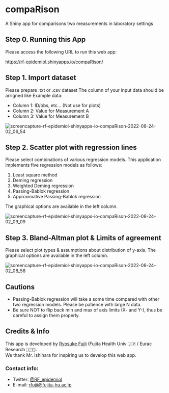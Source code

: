 # compaRison

A Shiny app for comparisons two measurements in laboratory settings

## Step 0. Running this App
Please access the following URL to run this web app:

https://rf-epidemiol.shinyapps.io/compaRison/

## Step 1. Import dataset
Please prepare .txt or .csv dataset
The column of your input data should be arrigned like Example data:
- Column 1: ID/obs, etc... (Not use for plots)
- Column 2: Value for Measurement A
- Column 3: Value for Measurement B

![screencapture-rf-epidemiol-shinyapps-io-compaRison-2022-08-24-02_06_54](https://user-images.githubusercontent.com/19466700/186287295-63952f35-4c7d-481e-b44b-20ff06748e86.png)

## Step 2. Scatter plot with regression lines
Please select combinations of various regression models.
This application implements five regression models as follows:

1. Least square method
2. Deming regression
3. Weighted Deming regression
4. Passing-Bablok regression
5. Approximative Passing-Bablok regression

The graphical options are available in the left column.

![screencapture-rf-epidemiol-shinyapps-io-compaRison-2022-08-24-02_09_09](https://user-images.githubusercontent.com/19466700/186287313-b51c11e7-a1cd-4244-8635-e75d2e46c5bc.png)

## Step 3. Bland-Altman plot & Limits of agreement
Please select plot types & assumptions about distribution of y-axis.
The graphical options are available in the left column.

![screencapture-rf-epidemiol-shinyapps-io-compaRison-2022-08-24-02_08_58](https://user-images.githubusercontent.com/19466700/186287325-44f0db8a-afa1-48f7-af61-503d716c8483.png)

## Cautions
- Passing-Bablok regression will take a some time compared with other two regression models. Please be patience with large N data.
- Be sure NOT to flip back min and max of axis limits (X- and Y-), thus be careful to assign them properly.

## Credits & Info
This app is developed by <a href="https://scholar.google.com/citations?user=IFFZUGcAAAAJ&hl=en">Ryosuke Fujii</a> (Fujita Health Univ 🇯🇵 / Eurac Research 🇮🇹). <br>
We thank Mr. Ishihara for inspiring us to develop this web app.

### Contact info:
- Twitter: <a href="https://twitter.com/RF_epidemiol">@RF_epidemiol</a><br>
- E-mail: <a href="mailto:rfujii@fujita-hu.ac.jp;">rfujii@fujita-hu.ac.jp</a><br>
